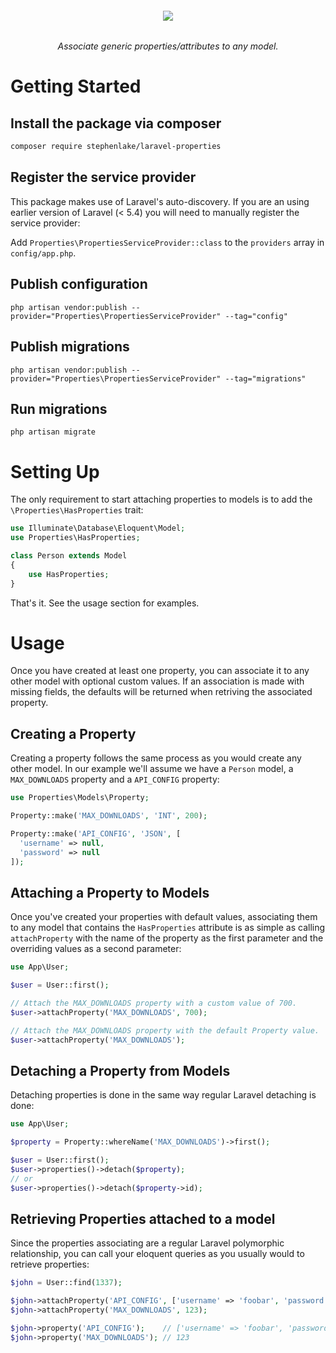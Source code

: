 <h6 align="center">
    <img src="https://raw.githubusercontent.com/stephenlake/laravel-properties/master/docs/assets/laravel-properties.png?v=2"/>
</h6>

<h6 align="center">
    Associate generic properties/attributes to any model.
</h6>

# Getting Started

## Install the package via composer

```bash
composer require stephenlake/laravel-properties
```

## Register the service provider

This package makes use of Laravel's auto-discovery. If you are an using earlier version of Laravel (&lt; 5.4) you will need to manually register the service provider:

Add `Properties\PropertiesServiceProvider::class` to the `providers` array in `config/app.php`.

## Publish configuration

`php artisan vendor:publish --provider="Properties\PropertiesServiceProvider" --tag="config"`

## Publish migrations

`php artisan vendor:publish --provider="Properties\PropertiesServiceProvider" --tag="migrations"`

## Run migrations

`php artisan migrate`

# Setting Up

The only requirement to start attaching properties to models is to add the `\Properties\HasProperties`  trait:

```php
use Illuminate\Database\Eloquent\Model;
use Properties\HasProperties;

class Person extends Model
{
    use HasProperties;
}
```

That's it. See the usage section for examples.

# Usage

Once you have created at least one property, you can associate it to any other model with optional custom values. If an association is made with missing fields, the defaults will be returned when retriving the associated property.

## Creating a Property

Creating a property follows the same process as you would create any other model. In our example we'll assume we have a `Person` model, a `MAX_DOWNLOADS` property and a `API_CONFIG` property:

```php
use Properties\Models\Property;

Property::make('MAX_DOWNLOADS', 'INT', 200);

Property::make('API_CONFIG', 'JSON', [
  'username' => null,
  'password' => null
]);
```

## Attaching a Property to Models

Once you've created your properties with default values, associating them to any model that contains the `HasProperties` attribute is as simple as calling `attachProperty` with the name of the property as the first parameter and the overriding values as a second parameter:

```php
use App\User;

$user = User::first();

// Attach the MAX_DOWNLOADS property with a custom value of 700.
$user->attachProperty('MAX_DOWNLOADS', 700);

// Attach the MAX_DOWNLOADS property with the default Property value.
$user->attachProperty('MAX_DOWNLOADS');
```

## Detaching a Property from Models

Detaching properties is done in the same way regular Laravel detaching is done:

```php
use App\User;

$property = Property::whereName('MAX_DOWNLOADS')->first();

$user = User::first();
$user->properties()->detach($property);
// or
$user->properties()->detach($property->id);
```

## Retrieving Properties attached to a model

Since the properties associating are a regular Laravel polymorphic relationship, you can call your eloquent queries as you usually would to retrieve properties:

```php
$john = User::find(1337);

$john->attachProperty('API_CONFIG', ['username' => 'foobar', 'password' => 'p455w0rd']);
$john->attachProperty('MAX_DOWNLOADS', 123);

$john->property('API_CONFIG');    // ['username' => 'foobar', 'password' => 'p455w0rd']
$john->property('MAX_DOWNLOADS'); // 123
```
